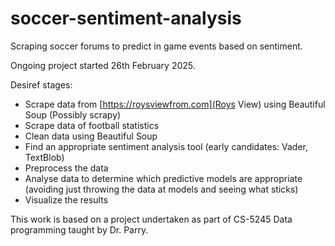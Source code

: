 # soccer-sentiment-analysis
Scraping soccer forums to predict in game events based on sentiment.

Ongoing project started 26th February 2025.

Desiref stages: 
- Scrape data from [https://roysviewfrom.com](Roys View) using Beautiful Soup (Possibly scrapy)
- Scrape data of football statistics
- Clean data using Beautiful Soup
- Find an appropriate sentiment analysis tool (early candidates: Vader, TextBlob)
- Preprocess the data
- Analyse data to determine which predictive models are appropriate (avoiding just throwing the data at models and seeing what sticks)
- Visualize the results



This work is based on a project undertaken as part of CS-5245 Data programming taught by Dr. Parry. 
